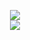 
<p align="center">

<image src="https://files.catbox.moe/uvqh0n.png">
<br>
<image src="https://media.tenor.com/ShuRbdOVj24AAAAM/mob-psycho100-mp100.gif">







<!--
**deathdelivery/deathdelivery** is a ✨ _special_ ✨ repository because its `README.md` (this file) appears on your GitHub profile.

Here are some ideas to get you started:

- 🔭 I’m currently working on ...
- 🌱 I’m currently learning ...
- 👯 I’m looking to collaborate on ...
- 🤔 I’m looking for help with ...
- 💬 Ask me about ...
- 📫 How to reach me: ...
- 😄 Pronouns: ...
- ⚡ Fun fact: ...
-->
